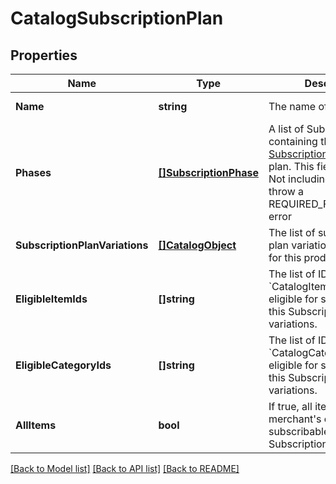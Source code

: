 # CatalogSubscriptionPlan

## Properties
Name | Type | Description | Notes
------------ | ------------- | ------------- | -------------
**Name** | **string** | The name of the plan. | [default to null]
**Phases** | [**[]SubscriptionPhase**](SubscriptionPhase.md) | A list of SubscriptionPhase containing the [SubscriptionPhase](entity:SubscriptionPhase) for this plan. This field it required. Not including this field will throw a REQUIRED_FIELD_MISSING error | [optional] [default to null]
**SubscriptionPlanVariations** | [**[]CatalogObject**](CatalogObject.md) | The list of subscription plan variations available for this product | [optional] [default to null]
**EligibleItemIds** | **[]string** | The list of IDs of &#x60;CatalogItems&#x60; that are eligible for subscription by this SubscriptionPlan&#x27;s variations. | [optional] [default to null]
**EligibleCategoryIds** | **[]string** | The list of IDs of &#x60;CatalogCategory&#x60; that are eligible for subscription by this SubscriptionPlan&#x27;s variations. | [optional] [default to null]
**AllItems** | **bool** | If true, all items in the merchant&#x27;s catalog are subscribable by this SubscriptionPlan. | [optional] [default to null]

[[Back to Model list]](../README.md#documentation-for-models) [[Back to API list]](../README.md#documentation-for-api-endpoints) [[Back to README]](../README.md)

